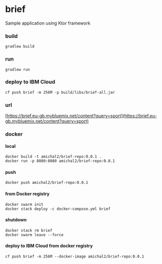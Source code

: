 # brief
Sample application using Ktor framework

### build
`gradlew build`

### run
`gradlew run`

### deploy to IBM Cloud
`cf push brief -m 256M -p build/libs/brief-all.jar`

### url
[https://brief.eu-gb.mybluemix.net/content?query=sport](https://brief.eu-gb.mybluemix.net/content?query=sport)

### docker
#### local
`docker build -t amichal2/brief-repo:0.0.1 .`  
`docker run -p 8080:8080 amichal2/brief-repo:0.0.1`

#### push
`docker push amichal2/brief-repo:0.0.1`

#### from Docker registry
`docker swarm init`  
`docker stack deploy -c docker-compose.yml brief`  

#### shutdown
`docker stack rm brief`  
`docker swarm leave --force`  

#### deploy to IBM Cloud from docker registry
`cf push brief -m 256M --docker-image amichal2/brief-repo:0.0.1`
